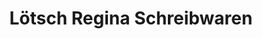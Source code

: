 ---
title: "Lötsch Regina Schreibwaren"
url: /freiberg/loetsch-regina-schreibwaren/
shop: Schreibwaren
---